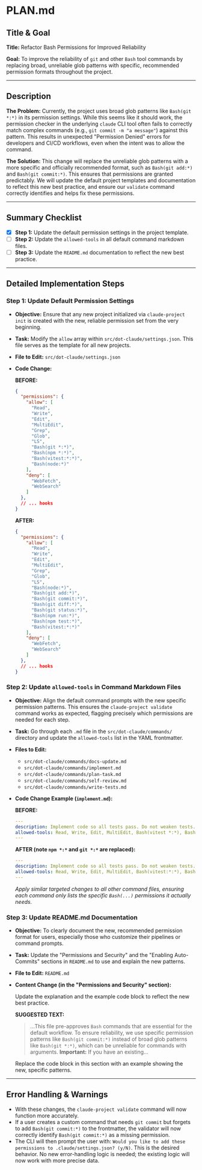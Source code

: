
# PLAN.md

## Title & Goal

**Title:** Refactor Bash Permissions for Improved Reliability

**Goal:** To improve the reliability of `git` and other `Bash` tool commands by replacing broad, unreliable glob patterns with specific, recommended permission formats throughout the project.

---

## Description

**The Problem:** Currently, the project uses broad glob patterns like `Bash(git *:*)` in its permission settings. While this seems like it should work, the permission checker in the underlying `claude` CLI tool often fails to correctly match complex commands (e.g., `git commit -m "a message"`) against this pattern. This results in unexpected "Permission Denied" errors for developers and CI/CD workflows, even when the intent was to allow the command.

**The Solution:** This change will replace the unreliable glob patterns with a more specific and officially recommended format, such as `Bash(git add:*)` and `Bash(git commit:*)`. This ensures that permissions are granted predictably. We will update the default project templates and documentation to reflect this new best practice, and ensure our `validate` command correctly identifies and helps fix these permissions.

---

## Summary Checklist

-   [x] **Step 1:** Update the default permission settings in the project template.
-   [ ] **Step 2:** Update the `allowed-tools` in all default command markdown files.
-   [ ] **Step 3:** Update the `README.md` documentation to reflect the new best practice.

---

## Detailed Implementation Steps

### Step 1: Update Default Permission Settings

*   **Objective:** Ensure that any new project initialized via `claude-project init` is created with the new, reliable permission set from the very beginning.
*   **Task:** Modify the `allow` array within `src/dot-claude/settings.json`. This file serves as the template for all new projects.

*   **File to Edit:** `src/dot-claude/settings.json`

*   **Code Change:**

    **BEFORE:**
    ```json
    {
      "permissions": {
        "allow": [
          "Read",
          "Write",
          "Edit",
          "MultiEdit",
          "Grep",
          "Glob",
          "LS",
          "Bash(git *:*)",
          "Bash(npm *:*)",
          "Bash(vitest:*:*)",
          "Bash(node:*)"
        ],
        "deny": [
          "WebFetch",
          "WebSearch"
        ]
      },
      // ... hooks
    }
    ```

    **AFTER:**
    ```json
    {
      "permissions": {
        "allow": [
          "Read",
          "Write",
          "Edit",
          "MultiEdit",
          "Grep",
          "Glob",
          "LS",
          "Bash(node:*)",
          "Bash(git add:*)",
          "Bash(git commit:*)",
          "Bash(git diff:*)",
          "Bash(git status:*)",
          "Bash(npm run:*)",
          "Bash(npm test:*)",
          "Bash(vitest:*:*)"
        ],
        "deny": [
          "WebFetch",
          "WebSearch"
        ]
      },
      // ... hooks
    }
    ```

### Step 2: Update `allowed-tools` in Command Markdown Files

*   **Objective:** Align the default command prompts with the new specific permission patterns. This ensures the `claude-project validate` command works as expected, flagging precisely which permissions are needed for each step.
*   **Task:** Go through each `.md` file in the `src/dot-claude/commands/` directory and update the `allowed-tools` list in the YAML frontmatter.

*   **Files to Edit:**
    *   `src/dot-claude/commands/docs-update.md`
    *   `src/dot-claude/commands/implement.md`
    *   `src/dot-claude/commands/plan-task.md`
    *   `src/dot-claude/commands/self-review.md`
    *   `src/dot-claude/commands/write-tests.md`

*   **Code Change Example (`implement.md`):**

    **BEFORE:**
    ```yaml
    ---
    description: Implement code so all tests pass. Do not weaken tests.
    allowed-tools: Read, Write, Edit, MultiEdit, Bash(vitest *:*), Bash(npm *:*), Bash(git diff *), Bash(git add *), Bash(git commit *), Bash(git status *)
    ---
    ```

    **AFTER (note `npm *:*` and `git *:*` are replaced):**
    ```yaml
    ---
    description: Implement code so all tests pass. Do not weaken tests.
    allowed-tools: Read, Write, Edit, MultiEdit, Bash(vitest:*:*), Bash(npm test:*) Bash(git diff:*) Bash(git add:*) Bash(git commit:*) Bash(git status:*)
    ---
    ```
    *Apply similar targeted changes to all other command files, ensuring each command only lists the specific `Bash(...)` permissions it actually needs.*

### Step 3: Update README.md Documentation

*   **Objective:** To clearly document the new, recommended permission format for users, especially those who customize their pipelines or command prompts.
*   **Task:** Update the "Permissions and Security" and the "Enabling Auto-Commits" sections in `README.md` to use and explain the new patterns.

*   **File to Edit:** `README.md`

*   **Content Change (in the "Permissions and Security" section):**

    Update the explanation and the example code block to reflect the new best practice.

    **SUGGESTED TEXT:**

    > ...This file pre-approves `Bash` commands that are essential for the default workflow. To ensure reliability, we use specific permission patterns like `Bash(git commit:*)` instead of broad glob patterns like `Bash(git *:*)`, which can be unreliable for commands with arguments. **Important:** If you have an existing...

    Replace the code block in this section with an example showing the new, specific patterns.

---

## Error Handling & Warnings

*   With these changes, the `claude-project validate` command will now function more accurately.
*   If a user creates a custom command that needs `git commit` but forgets to add `Bash(git commit:*)` to the frontmatter, the validator will now correctly identify `Bash(git commit:*)` as a missing permission.
*   The CLI will then prompt the user with: `Would you like to add these permissions to .claude/settings.json? (y/N)`. This is the desired behavior. No new error-handling logic is needed; the existing logic will now work with more precise data.